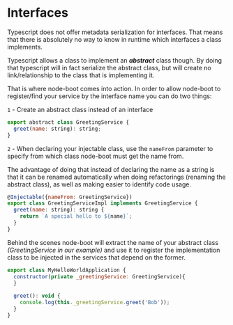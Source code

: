 # Interfaces

Typescript does not offer metadata serialization for interfaces. That means that there is absolutely no way to know in runtime which interfaces a class implements.

Typescript allows a class to implement an _**abstract**_ class though. By doing that typescript will in fact serialize the abstract class, but will create no link/relationship to the class that is implementing it.

That is where node-boot comes into action. In order to allow node-boot to register/find your service by the interface name you can do two things:

`1` - Create an abstract class instead of an interface

```javascript 1.8
export abstract class GreetingService {
  greet(name: string): string;
} 
```   

`2` - When declaring your injectable class, use the `nameFrom` parameter to specify from which class node-boot must get the name from.

The advantage of doing that instead of declaring the name as a string is that it can be renamed automatically when doing refactorings (renaming the abstract class), as well as making easier to identify code usage.

```javascript 1.8
@Injectable({nameFrom: GreetingService})
export class GreetingServiceImpl implements GreetingService {
  greet(name: string): string {
    return `A special hello to ${name}`;
  }
} 
```   

Behind the scenes node-boot will extract the name of your abstract class _(GreetingService in our example)_ and use it to register the implementation class to be injected in the services that depend on the former.


```javascript 1.8
export class MyHelloWorldApplication {
  constructor(private _greetingService: GreetingService){
  }
  
  greet(): void {
    console.log(this._greetingService.greet('Bob'));
  }
} 
```  